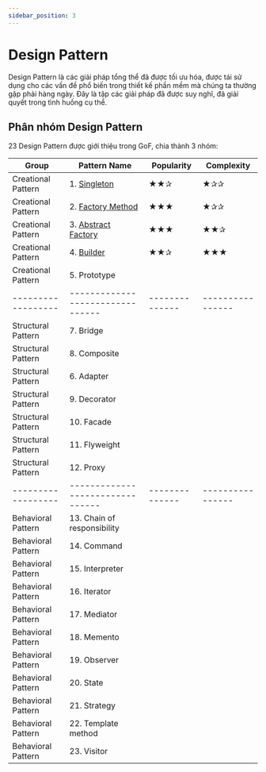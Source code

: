 ```yaml
---
sidebar_position: 3
---
```


# Design Pattern

Design Pattern là các giải pháp tổng thể đã được tối ưu hóa, được tái sử dụng cho các vấn đề phổ biến trong thiết kế phần mềm mà chúng ta thường gặp phải hàng ngày. Đây là tập các giải pháp đã được suy nghĩ, đã giải quyết trong tình huống cụ thể.

## Phân nhóm Design Pattern

23 Design Pattern được giới thiệu trong GoF, chia thành 3 nhóm: 

| Group              | Pattern Name                     | Popularity     | Complexity       |
| ------------------ | -------------------------------- | -------------- | ---------------- |
| Creational Pattern | 1. [Singleton][1]                | ★★✰           | ★✰✰          |                 
| Creational Pattern | 2. [Factory Method][2]           | ★★★           | ★✰✰          |                 
| Creational Pattern | 3. [Abstract Factory][3]         | ★★★           | ★★✰         |                 
| Creational Pattern | 4. [Builder][4]                  | ★★✰           | ★★★     |                 
| Creational Pattern | 5. Prototype                     |                |           |                 
| ------------------ | -------------------------------- | -------------- | ---------------- |
| Structural Pattern | 7. Bridge                        |                |           |                 
| Structural Pattern | 8. Composite                     |                |           |                 
| Structural Pattern | 6. Adapter                       |                |           |                 
| Structural Pattern | 9. Decorator                     |                |           |                 
| Structural Pattern | 10. Facade                       |                |           |                 
| Structural Pattern | 11. Flyweight                    |                |           |                 
| Structural Pattern | 12. Proxy                        |                |           |                 
| ------------------ | -------------------------------- | -------------- | ---------------- |
| Behavioral Pattern | 13. Chain of responsibility      |                |           |                 
| Behavioral Pattern | 14. Command                      |                |   |
| Behavioral Pattern | 15. Interpreter                  |                |   |
| Behavioral Pattern | 16. Iterator                     |                |   |
| Behavioral Pattern | 17. Mediator                     |                |   |
| Behavioral Pattern | 18. Memento                      |                |   |
| Behavioral Pattern | 19. Observer                     |                |   |
| Behavioral Pattern | 20. State                        |                |   |
| Behavioral Pattern | 21. Strategy                     |                |   |
| Behavioral Pattern | 22. Template method              |                |   |
| Behavioral Pattern | 23. Visitor                      |                |   |

[1]: docs/flutter_dart/design_pattern/creational_pattern/singleton_pattern.mdx
[2]: docs/flutter_dart/design_pattern/creational_pattern/factory_method_pattern.mdx
[3]: docs/flutter_dart/design_pattern/creational_pattern/abstract_factory_pattern.mdx
[4]: docs/flutter_dart/design_pattern/creational_pattern/builder_pattern.mdx

